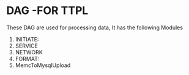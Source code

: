 # DAG -FOR TTPL 

These DAG are used for processing data, It has the following Modules 


1) INITIATE:
2) SERVICE
3) NETWORK
4) FORMAT:
5) MemcToMysqlUpload
